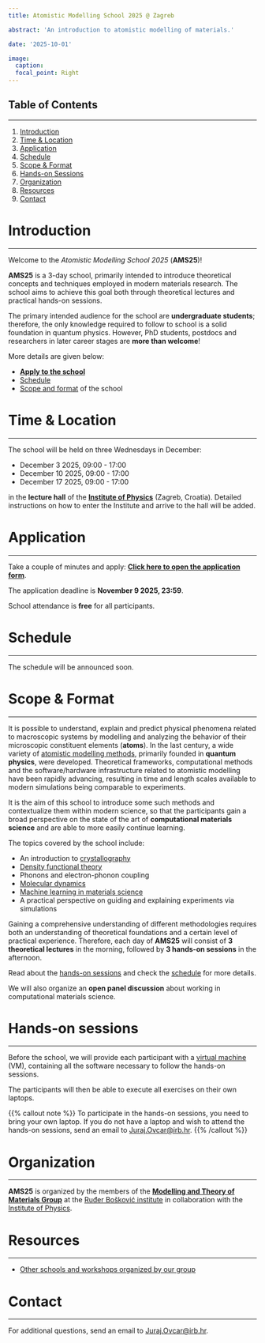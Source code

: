 ```yaml
---
title: Atomistic Modelling School 2025 @ Zagreb

abstract: 'An introduction to atomistic modelling of materials.'

date: '2025-10-01'

image:
  caption: 
  focal_point: Right
---
```


## Table of Contents
---

 1. [Introduction](#introduction)
 2. [Time & Location](#time--location)
 3. [Application](#application)
 4. [Schedule](#schedule)
 5. [Scope & Format](#scope--format)
 6. [Hands-on Sessions](#hands-on-sessions)
 7. [Organization](#organization)
 8. [Resources](#resources)
 9. [Contact](#contact)

# Introduction
---

Welcome to the _Atomistic Modelling School 2025_ (**AMS25**)!

**AMS25** is a 3-day school, primarily intended to introduce theoretical concepts
and techniques employed in modern materials research.
The school aims to achieve this goal both through theoretical
lectures and practical hands-on sessions.

The primary intended audience for the school are **undergraduate students**; therefore, the only knowledge required to follow to school is a solid foundation in quantum physics. However, PhD students, postdocs and researchers in later career stages are **more than welcome**!

More details are given below:

- [**Apply to the school**](#application)
- [Schedule](#schedule)
- [Scope and format](#scope--format) of the school


# Time & Location
---

The school will be held on three Wednesdays in December:

- December 3 2025, 09:00 - 17:00
- December 10 2025, 09:00 - 17:00
- December 17 2025, 09:00 - 17:00

in the **lecture hall** of the [**Institute of Physics**](https://maps.app.goo.gl/SigjffQmq9kXdW2n9) (Zagreb, Croatia). Detailed instructions on how to enter the Institute and arrive to the hall will be added.

# Application
---

Take a couple of minutes and apply: [**Click here to open the application form**](https://forms.gle/zzKY9goW9B85c6m78).

The application deadline is **November 9 2025, 23:59**.

School attendance is **free** for all participants.

# Schedule
---
The schedule will be announced soon.

# Scope & Format
---

It is possible to understand, explain and predict physical phenomena
related to macroscopic systems by modelling and analyzing
the behavior of their microscopic constituent elements (**atoms**).
In the last century, a wide variety of [atomistic modelling methods](https://en.wikipedia.org/wiki/Computational_materials_science#Comparison_of_methods),
primarily founded in **quantum physics**, were developed.
Theoretical frameworks, computational methods and the software/hardware infrastructure
related to atomistic modelling have been rapidly advancing,
resulting in time and length scales available to modern simulations
being comparable to experiments.

It is the aim of this school to introduce some such methods
and contextualize them within modern science, so that the
participants gain a broad perspective on the state of the art
of **computational materials science** and are able to
more easily continue learning.

The topics covered by the school include:

- An introduction to [crystallography](https://en.wikipedia.org/wiki/Crystal_structure)
- [Density functional theory](https://arxiv.org/abs/cond-mat/0211443)
- Phonons and electron-phonon coupling
- [Molecular dynamics](https://tinyurl.com/p9w94vmv)
- [Machine learning in materials science](https://www.sciencedirect.com/science/article/pii/S135902862400055X)
- A practical perspective on guiding and explaining experiments via simulations

Gaining a comprehensive understanding of different methodologies requires
both an understanding of theoretical foundations and a certain level of practical experience.
Therefore, each day of **AMS25** will consist of **3 theoretical lectures** in the morning,
followed by **3 hands-on sessions** in the afternoon.

Read about the [hands-on sessions](#hands-on-sessions) and check the [schedule](#schedule) for more details.

We will also organize an **open panel discussion** about working in computational materials science.

# Hands-on sessions
---

Before the school, we will provide each participant with a [virtual machine](https://en.wikipedia.org/wiki/Virtual_machine) (VM),
containing all the software necessary to follow the hands-on sessions.

The participants will then be able to execute all exercises on their own laptops.

{{% callout note %}}
To participate in the hands-on sessions,
you need to bring your own laptop. If you do not have a laptop and wish
to attend the hands-on sessions, send an email to <Juraj.Ovcar@irb.hr>.
{{% /callout %}}

# Organization
---

**AMS25** is organized by the members of the [**Modelling and Theory of Materials Group**](/people)
at the [Ruđer Bošković institute](https://www.irb.hr/eng) in collaboration with the [Institute of Physics](https://ifs.hr).

# Resources
---

- [Other schools and workshops organized by our group](/teaching)

# Contact
---

For additional questions, send an email to <Juraj.Ovcar@irb.hr>.
